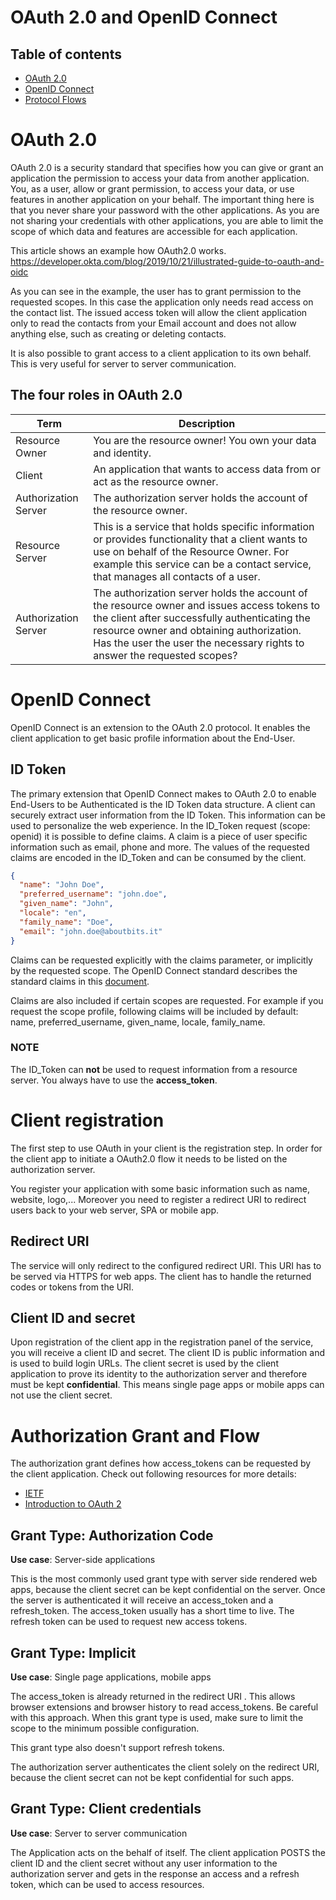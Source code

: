 # OAuth 2.0 and OpenID Connect

## Table of contents

- [OAuth 2.0](#oauth-2.0)
- [OpenID Connect](#openid-connect)
- [Protocol Flows](#protocol-flows)

# OAuth 2.0

OAuth 2.0 is a security standard that specifies how you can give or grant an application the permission to access your data from another application.
You, as a user, allow or grant permission, to access your data, or use features in another application on your behalf. The important thing here is that you never share your password with the other applications. As you are not sharing your credentials with other applications, you are able to limit the scope of which data and features are accessible for each application.

This article shows an example how OAuth2.0 works. https://developer.okta.com/blog/2019/10/21/illustrated-guide-to-oauth-and-oidc

As you can see in the example, the user has to grant permission to the requested scopes. In this case the application only needs read access on the contact list. The issued access token will allow the client application only to read the contacts from your Email account and does not allow anything else, such as creating or deleting contacts.

It is also possible to grant access to a client application to its own behalf. This is very useful for server to server communication.

## The four roles in OAuth 2.0 

| Term                 | Description                                                                                                                                                                                                                                                          |
| -------------------- | -------------------------------------------------------------------------------------------------------------------------------------------------------------------------------------------------------------------------------------------------------------------- |
| Resource Owner       | You are the resource owner! You own your data and identity.                                                                                                                                                                                                          |
| Client               | An application that wants to access data from or act as the resource owner.                                                                                                                                                                                          |
| Authorization Server | The authorization server holds the account of the resource owner.                                                                                                                                                                                                    |
| Resource Server      | This is a service that holds specific information or provides functionality that a client wants to use on behalf of the Resource Owner. For example this service can be a contact service, that manages all contacts of a user.                                      |
| Authorization Server | The authorization server holds the account of the resource owner and issues access tokens to the client after successfully authenticating the resource owner and obtaining authorization. Has the user the user the necessary rights to answer the requested scopes? |

# OpenID Connect

OpenID Connect is an extension to the OAuth 2.0 protocol. It enables the client application to get basic profile information about the End-User.

## ID Token

The primary extension that OpenID Connect makes to OAuth 2.0 to enable End-Users to be Authenticated is the ID Token data structure. A client can securely extract user information from the ID Token. This information can be used to personalize the web experience. In the ID_Token request (scope: openid) it is possible to define claims. A claim is a piece of user specific information such as email, phone and more. The values of the requested claims are encoded in the ID_Token and can be consumed by the client.

```json
{
  "name": "John Doe",
  "preferred_username": "john.doe",
  "given_name": "John",
  "locale": "en",
  "family_name": "Doe",
  "email": "john.doe@aboutbits.it"
}
```

Claims can be requested explicitly with the claims parameter, or implicitly by the requested scope. The OpenID Connect standard describes the standard claims in this [document](https://openid.net/specs/openid-connect-core-1_0.html#StandardClaims).

Claims are also included if certain scopes are requested. For example if you request the scope profile, following claims will be included by default: name, preferred_username, given_name, locale, family_name.

### NOTE

The ID_Token can **not** be used to request information from a resource server. You always have to use the **access_token**.

# Client registration

The first step to use OAuth in your client is the registration step. In order for the client app to initiate a OAuth2.0 flow it needs to be listed on the authorization server.

You register your application with some basic information such as name, website, logo,... Moreover you need to register a redirect URI to redirect users back to your web server, SPA or mobile app.

## Redirect URI

The service will only redirect to the configured redirect URI. This URI has to be served via HTTPS for web apps. The client has to handle the returned codes or tokens from the URI.

## Client ID and secret 

Upon registration of the client app in the registration panel of the service, you will receive a client ID and secret. The client ID is public information and is used to build login URLs. The client secret is used by the client application to prove its identity to the authorization server and therefore must be kept **confidential**. This means single page apps or mobile apps can not use the client secret. 

# Authorization Grant and Flow

The authorization grant defines how access_tokens can be requested by the client application. Check out following resources for more details:

- [IETF](https://tools.ietf.org/html/rfc6749#section-1.2)
- [Introduction to OAuth 2](https://www.digitalocean.com/community/tutorials/an-introduction-to-oauth-2)


## Grant Type: Authorization Code

**Use case**: Server-side applications

This is the most commonly used grant type with server side rendered web apps, because the client secret can be kept confidential on the server. Once the server is authenticated it will receive an access_token and a refresh_token. The access_token usually has a short time to live. The refresh token can be used to request new access tokens.

## Grant Type: Implicit

**Use case**: Single page applications, mobile apps

The access_token is already returned in the redirect URI . This allows browser extensions and browser history to read access_tokens. Be careful with this approach. When this grant type is used, make sure to limit the scope to the minimum possible configuration.

This grant type also doesn't support refresh tokens.

The authorization server authenticates the client solely on the redirect URI, because the client secret can not be kept confidential for such apps.

## Grant Type: Client credentials

**Use case**: Server to server communication

The Application acts on the behalf of itself. The client application POSTS the client ID and the client secret without any user information to the authorization server and gets in the response an access and a refresh token, which can be used to access resources.

